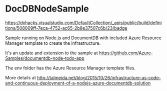 # DocDBNodeSample

https://dxhacks.visualstudio.com/DefaultCollection/_apis/public/build/definitions/508009ff-7eca-4752-ac65-2b8e37507c6b/23/badge

Sample running on Node.js and DocumentDB with included Azure Resource Manager template to create the infrastructure.

It's an update and extension to the sample at https://github.com/Azure-Samples/documentdb-node-todo-app 

The env folder has the Azure Resource Manager template files.

More details at http://talmeida.net/blog/2015/10/26/infrastructure-as-code-and-continuous-deployment-of-a-nodejs-azure-documentdb-solution
